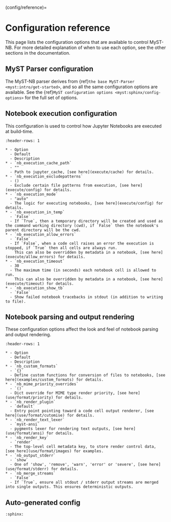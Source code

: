
(config/reference)=
# Configuration reference

This page lists the configuration options that are available to control MyST-NB.
For more detailed explanation of when to use each option, see the other sections in the documentation.

## MyST Parser configuration

The MyST-NB parser derives from {ref}`the base MyST-Parser <myst:intro/get-started>`, and so all the same configuration options are available.
See the {ref}`MyST configuration options <myst:sphinx/config-options>` for the full set of options.

## Notebook execution configuration

This configuration is used to control how Jupyter Notebooks are executed at build-time.

`````{list-table}
:header-rows: 1

* - Option
  - Default
  - Description
* - `nb_execution_cache_path`
  - ""
  - Path to jupyter_cache, [see here](execute/cache) for details.
* - `nb_execution_excludepatterns`
  - ()
  - Exclude certain file patterns from execution, [see here](execute/config) for details.
* - `nb_execution_mode`
  - "auto"
  - The logic for executing notebooks, [see here](execute/config) for details.
* - `nb_execution_in_temp`
  - `False`
  - If `True`, then a temporary directory will be created and used as the command working directory (cwd), if `False` then the notebook's parent directory will be the cwd.
* - `nb_execution_allow_errors`
  - `False`
  - If `False`, when a code cell raises an error the execution is stopped, if `True` then all cells are always run.
    This can also be overridden by metadata in a notebook, [see here](execute/allow_errors) for details.
* - `nb_execution_timeout`
  - 30
  - The maximum time (in seconds) each notebook cell is allowed to run.
    This can also be overridden by metadata in a notebook, [see here](execute/timeout) for details.
* - `nb_execution_show_tb`
  - `False`
  - Show failed notebook tracebacks in stdout (in addition to writing to file).
`````

## Notebook parsing and output rendering

These configuration options affect the look and feel of notebook parsing and output rendering.

`````{list-table}
:header-rows: 1

* - Option
  - Default
  - Description
* - `nb_custom_formats`
  - `{}`
  - Define custom functions for conversion of files to notebooks, [see here](examples/custom_formats) for details.
* - `nb_mime_priority_overrides`
  - `()`
  - Dict override for MIME type render priority, [see here](use/format/priority) for details.
* - `nb_render_plugin`
  - `default`
  - Entry point pointing toward a code cell output renderer, [see here](use/format/cutomise) for details.
* - `nb_render_text_lexer`
  - `myst-ansi`
  - pygments lexer for rendering text outputs, [see here](use/format/ansi) for details.
* - `nb_render_key`
  - `render`
  - The top-level cell metadata key, to store render control data, [see here](use/format/images) for examples.
* - `nb_output_stderr`
  - `show`
  - One of 'show', 'remove', 'warn', 'error' or 'severe', [see here](use/format/stderr) for details.
* - `nb_merge_streams`
  - `False`
  - If `True`, ensure all stdout / stderr output streams are merged into single outputs. This ensures deterministic outputs.
`````


## Auto-generated config

```{mystnb-config}
:sphinx:
```
